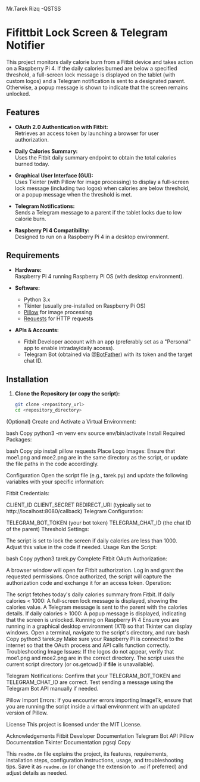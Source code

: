 Mr.Tarek Rizq -QSTSS 
# Fifittbit Lock Screen & Telegram Notifier

This project monitors daily calorie burn from a Fitbit device and takes action on a Raspberry Pi 4. If the daily calories burned are below a specified threshold, a full-screen lock message is displayed on the tablet (with custom logos) and a Telegram notification is sent to a designated parent. Otherwise, a popup message is shown to indicate that the screen remains unlocked.

## Features

- **OAuth 2.0 Authentication with Fitbit:**  
  Retrieves an access token by launching a browser for user authorization.

- **Daily Calories Summary:**  
  Uses the Fitbit daily summary endpoint to obtain the total calories burned today.

- **Graphical User Interface (GUI):**  
  Uses Tkinter (with Pillow for image processing) to display a full-screen lock message (including two logos) when calories are below threshold, or a popup message when the threshold is met.

- **Telegram Notifications:**  
  Sends a Telegram message to a parent if the tablet locks due to low calorie burn.

- **Raspberry Pi 4 Compatibility:**  
  Designed to run on a Raspberry Pi 4 in a desktop environment.

## Requirements

- **Hardware:**  
  Raspberry Pi 4 running Raspberry Pi OS (with desktop environment).

- **Software:**  
  - Python 3.x  
  - Tkinter (usually pre-installed on Raspberry Pi OS)  
  - [Pillow](https://pillow.readthedocs.io/) for image processing  
  - [Requests](https://requests.readthedocs.io/) for HTTP requests

- **APIs & Accounts:**  
  - Fitbit Developer account with an app (preferably set as a "Personal" app to enable intraday/daily access).  
  - Telegram Bot (obtained via [@BotFather](https://t.me/BotFather)) with its token and the target chat ID.

## Installation

1. **Clone the Repository (or copy the script):**
   ```bash
   git clone <repository_url>
   cd <repository_directory>
(Optional) Create and Activate a Virtual Environment:

bash
Copy
python3 -m venv env
source env/bin/activate
Install Required Packages:

bash
Copy
pip install pillow requests
Place Logo Images: Ensure that moe1.png and moe2.png are in the same directory as the script, or update the file paths in the code accordingly.

Configuration
Open the script file (e.g., tarek.py) and update the following variables with your specific information:

Fitbit Credentials:

CLIENT_ID
CLIENT_SECRET
REDIRECT_URI (typically set to http://localhost:8080/callback)
Telegram Configuration:

TELEGRAM_BOT_TOKEN (your bot token)
TELEGRAM_CHAT_ID (the chat ID of the parent)
Threshold Settings:

The script is set to lock the screen if daily calories are less than 1000. Adjust this value in the code if needed.
Usage
Run the Script:

bash
Copy
python3 tarek.py
Complete Fitbit OAuth Authorization:

A browser window will open for Fitbit authorization.
Log in and grant the requested permissions. Once authorized, the script will capture the authorization code and exchange it for an access token.
Operation:

The script fetches today's daily calories summary from Fitbit.
If daily calories < 1000:
A full-screen lock message is displayed, showing the calories value.
A Telegram message is sent to the parent with the calories details.
If daily calories ≥ 1000:
A popup message is displayed, indicating that the screen is unlocked.
Running on Raspberry Pi 4
Ensure you are running in a graphical desktop environment (X11) so that Tkinter can display windows.
Open a terminal, navigate to the script's directory, and run:
bash
Copy
python3 tarek.py
Make sure your Raspberry Pi is connected to the internet so that the OAuth process and API calls function correctly.
Troubleshooting
Image Issues:
If the logos do not appear, verify that moe1.png and moe2.png are in the correct directory. The script uses the current script directory (or os.getcwd() if __file__ is unavailable).

Telegram Notifications:
Confirm that your TELEGRAM_BOT_TOKEN and TELEGRAM_CHAT_ID are correct. Test sending a message using the Telegram Bot API manually if needed.

Pillow Import Errors:
If you encounter errors importing ImageTk, ensure that you are running the script inside a virtual environment with an updated version of Pillow.

License
This project is licensed under the MIT License.

Acknowledgements
Fitbit Developer Documentation
Telegram Bot API
Pillow Documentation
Tkinter Documentation
pgsql
Copy

This `readme.dm` file explains the project, its features, requirements, installation steps, configuration instructions, usage, and troubleshooting tips. Save it as `readme.dm` (or change the extension to `.md` if preferred) and adjust details as needed.
